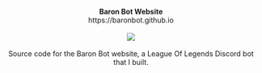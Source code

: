 <p align="center">
  <b>Baron Bot Website</b><br>
  https://baronbot.github.io
  <br></br>
  <img src="https://i.imgur.com/Thqy1Gn.png">
  <br></br>
  Source code for the Baron Bot website, a League Of Legends Discord bot that I built.
</p>
